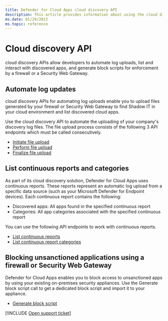 ```yaml
---
title: Defender for Cloud Apps cloud discovery API
description: This article provides information about using the cloud discovery API.
ms.date: 01/29/2023
ms.topic: reference
---
```

# Cloud discovery API



cloud discovery APIs allow developers to automate log uploads, list and interact with discovered apps, and generate block scripts for enforcement by a firewall or a Security Web Gateway.

## Automate log updates

cloud discovery APIs for automating log uploads enable you to upload files generated by your firewall or Security Web Gateway to find Shadow IT in your cloud environment and list discovered cloud apps.

Use the cloud discovery API to automate the uploading of your company's discovery log files. The file upload process consists of the following 3 API endpoints which must be called consecutively.

- [Initiate file upload](api-discovery-initiate.md)
- [Perform file upload](api-discovery-perform.md)
- [Finalize file upload](api-discovery-finalize.md)

## List continuous reports and categories

As part of its cloud discovery solution, Defender for Cloud Apps uses continuous reports. These reports represent an automatic log upload from a specific data source (such as your Microsoft Defender for Endpoint devices). Each continuous report contains the following:

- Discovered apps: All apps found in the specified continuous report
- Categories: All app categories associated with the specified continuous report

You can use the following API endpoints to work with continuous reports.

- [List continuous reports](api-discovery-list-streams.md)
- [List continuous report categories](api-discovery-list-categories.md)

## Blocking unsanctioned applications using a firewall or Security Web Gateway

Defender for Cloud Apps enables you to block access to unsanctioned apps by using your existing on-premises security appliances. Use the Generate block script call to get a dedicated block script and import it to your appliance.

- [Generate block script](api-discovery-script.md)

[!INCLUDE [Open support ticket](includes/support.md)]
